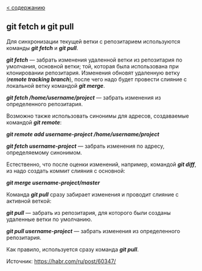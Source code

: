 [< содержанию](./readme.md)

## git fetch и git pull 

Для синхронизации текущей ветки с репозитарием используются команды ***git fetch*** и ***git pull***.

***git fetch*** — забрать изменения удаленной ветки из репозитария по умолчания,
основной ветки; той, которая была использована при клонировании
репозитария. Изменения обновят удаленную ветку (***remote tracking branch***), после чего надо будет провести слияние с локальной ветку командой ***git merge***.

***git fetch /home/username/project*** — забрать изменения из определенного
репозитария.

Возможно также использовать синонимы для адресов, создаваемые командой ***git remote***:

***git remote add username-project /home/username/project***

***git fetch username-project*** — забрать изменения по адресу, определяемому
синонимом.

Естественно, что после оценки изменений, например, командой ***git diff***, из надо создать коммит слияния с основной:

***git merge username-project/master***

Команда ***git pull*** сразу забирает изменения и проводит слияние с активной веткой:

***git pull*** — забрать из репозитария, для которого были созданы удаленные ветки по умолчанию.

***git pull username-project*** — забрать изменения из определенного репозитария.


Как правило, используется сразу команда ***git pull***.

Источник: https://habr.com/ru/post/60347/